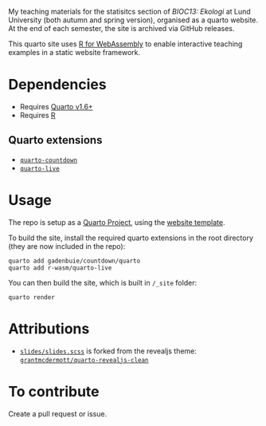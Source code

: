 My teaching materials for the statisitcs section of *BIOC13: Ekologi* at Lund University (both autumn and spring version), organised as a quarto website. At the end of each semester, the site is archived via GitHub releases.

This quarto site uses [R for WebAssembly](https://github.com/r-wasm) to enable interactive teaching examples in a static website framework.

# Dependencies
- Requires [Quarto v1.6+](https://quarto.org/)
- Requires [R](https://www.r-project.org/)

## Quarto extensions
- [`quarto-countdown`](https://github.com/gadenbuie/countdown/tree/main/quarto)
- [`quarto-live`](https://github.com/r-wasm/quarto-live)

# Usage

The repo is setup as a [Quarto Project](https://quarto.org/docs/projects/quarto-projects.html), using the [website template](https://quarto.org/docs/websites/).

To build the site, install the required quarto extensions in the root directory (they are now included in the repo):

```{bash}
quarto add gadenbuie/countdown/quarto
quarto add r-wasm/quarto-live
```

You can then build the site, which is built in `/_site` folder:

```{bash}
quarto render
```

# Attributions

- [`slides/slides.scss`](slides/slides.scss) is forked from the revealjs theme: [`grantmcdermott/quarto-revealjs-clean`](https://github.com/grantmcdermott/quarto-revealjs-clean)

# To contribute

Create a pull request or issue.
